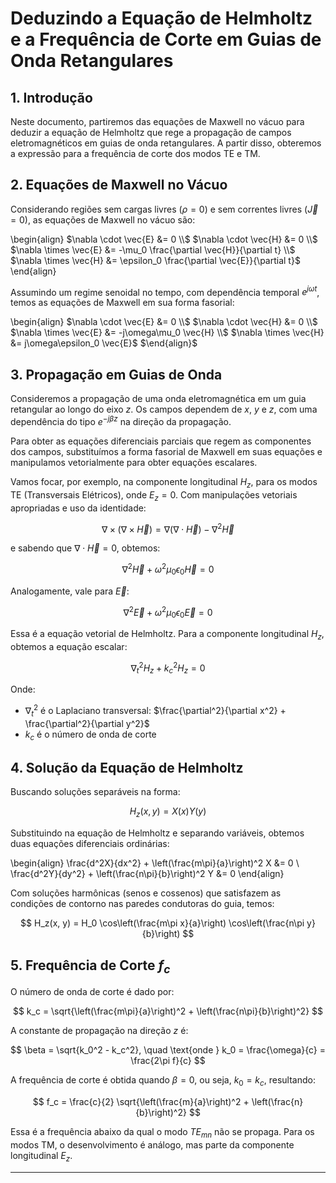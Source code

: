 # Deduzindo a Equação de Helmholtz e a Frequência de Corte em Guias de Onda Retangulares

## 1. Introdução

Neste documento, partiremos das equações de Maxwell no vácuo para deduzir a equação de Helmholtz que rege a propagação de campos eletromagnéticos em guias de onda retangulares. A partir disso, obteremos a expressão para a frequência de corte dos modos TE e TM.

## 2. Equações de Maxwell no Vácuo

Considerando regiões sem cargas livres ($\rho = 0$) e sem correntes livres ($\vec{J} = 0$), as equações de Maxwell no vácuo são:

\begin{align}
$\nabla \cdot \vec{E} &= 0 \\$
$\nabla \cdot \vec{H} &= 0 \\$
$\nabla \times \vec{E} &= -\mu_0 \frac{\partial \vec{H}}{\partial t} \\$
$\nabla \times \vec{H} &= \epsilon_0 \frac{\partial \vec{E}}{\partial t}$
\end{align}

Assumindo um regime senoidal no tempo, com dependência temporal $e^{j\omega t}$, temos as equações de Maxwell em sua forma fasorial:

\begin{align}
$\nabla \cdot \vec{E} &= 0 \\$
$\nabla \cdot \vec{H} &= 0 \\$
$\nabla \times \vec{E} &= -j\omega\mu_0 \vec{H} \\$
$\nabla \times \vec{H} &= j\omega\epsilon_0 \vec{E}$
$\end{align}$

## 3. Propagação em Guias de Onda

Consideremos a propagação de uma onda eletromagnética em um guia retangular ao longo do eixo $z$. Os campos dependem de $x$, $y$ e $z$, com uma dependência do tipo $e^{-j\beta z}$ na direção da propagação.

Para obter as equações diferenciais parciais que regem as componentes dos campos, substituímos a forma fasorial de Maxwell em suas equações e manipulamos vetorialmente para obter equações escalares.

Vamos focar, por exemplo, na componente longitudinal $H_z$, para os modos TE (Transversais Elétricos), onde $E_z = 0$. Com manipulações vetoriais apropriadas e uso da identidade:

$$
\nabla \times (\nabla \times \vec{H}) = \nabla(\nabla \cdot \vec{H}) - \nabla^2 \vec{H}
$$

e sabendo que $\nabla \cdot \vec{H} = 0$, obtemos:

$$
\nabla^2 \vec{H} + \omega^2 \mu_0 \epsilon_0 \vec{H} = 0
$$

Analogamente, vale para $\vec{E}$:

$$
\nabla^2 \vec{E} + \omega^2 \mu_0 \epsilon_0 \vec{E} = 0
$$

Essa é a equação vetorial de Helmholtz. Para a componente longitudinal $H_z$, obtemos a equação escalar:

$$
\nabla_t^2 H_z + k_c^2 H_z = 0
$$

Onde:
- $\nabla_t^2$ é o Laplaciano transversal: $\frac{\partial^2}{\partial x^2} + \frac{\partial^2}{\partial y^2}$
- $k_c$ é o número de onda de corte

## 4. Solução da Equação de Helmholtz

Buscando soluções separáveis na forma:

$$
H_z(x, y) = X(x)Y(y)
$$

Substituindo na equação de Helmholtz e separando variáveis, obtemos duas equações diferenciais ordinárias:

\begin{align}
\frac{d^2X}{dx^2} + \left(\frac{m\pi}{a}\right)^2 X &= 0 \\
\frac{d^2Y}{dy^2} + \left(\frac{n\pi}{b}\right)^2 Y &= 0
\end{align}

Com soluções harmônicas (senos e cossenos) que satisfazem as condições de contorno nas paredes condutoras do guia, temos:

$$
H_z(x, y) = H_0 \cos\left(\frac{m\pi x}{a}\right) \cos\left(\frac{n\pi y}{b}\right)
$$

## 5. Frequência de Corte $f_c$

O número de onda de corte é dado por:

$$
k_c = \sqrt{\left(\frac{m\pi}{a}\right)^2 + \left(\frac{n\pi}{b}\right)^2}
$$

A constante de propagação na direção $z$ é:

$$
\beta = \sqrt{k_0^2 - k_c^2}, \quad \text{onde } k_0 = \frac{\omega}{c} = \frac{2\pi f}{c}
$$

A frequência de corte é obtida quando $\beta = 0$, ou seja, $k_0 = k_c$, resultando:

$$
f_c = \frac{c}{2} \sqrt{\left(\frac{m}{a}\right)^2 + \left(\frac{n}{b}\right)^2}
$$

Essa é a frequência abaixo da qual o modo $TE_{mn}$ não se propaga. Para os modos TM, o desenvolvimento é análogo, mas parte da componente longitudinal $E_z$.

---

